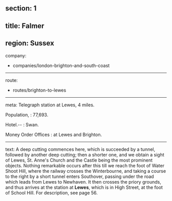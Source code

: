 section: 1
----
title: Falmer
----
region: Sussex
----
company:
- companies/london-brighton-and-south-coast
----
route:
- routes/brighton-to-lewes
----
meta: Telegraph station at Lewes, 4 miles.

Population,
: 77,693.

Hotel.--
: Swan.

Money Order Offices
: at Lewes and Brighton.

----
text: A deep cutting commences here, which is succeeded by a tunnel, followed by another deep cutting; then a shorter one, and we obtain a sight of Lewes, St. Anne's Church and the Castle being the most prominent objects. Nothing remarkable occurs after this till we reach the foot of Water Shoot Hill, where the railway crosses the Winterbourne, and taking a course to the right by a short tunnel enters Southover, passing under the road which leads from Lewes to Newhaven. It then crosses the priory grounds, and thus arrives at the station at **Lewes**, which is in High Street, at the foot of School Hill. For description, see page 56.